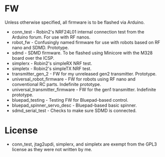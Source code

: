 # FW
Unless otherwise specified, all firmware is to be flashed via Arduino.

- conn_test - Robin2's NRF24L01 internal connection test from the Arduino forum. For use with RF nanos.
- robot_fw - Confusingly named firmware for use with robots based on RF nano and SDMD. Prototype.
- sdmd - SDMD firmware. To be flashed using Minicore with the M328 board over the ICSP.
- simplerx - Robin2's simpleRX NRF test.
- simpletx - Robin2's simpleTX NRF test.
- transmitter_gen_2 - FW for my unreleased gen2 transmitter. Prototype.
- universal_robot_firmware - FW for robots using RF nano and conventional RC parts. Indefinite prototype.
- universal_transmitter_firmware - FW for the gen1 transmitter. Indefinite prototype.
- bluepad_testing - Testing FW for Bluepad-based control.
- bluepad_spinner_servo_desc - Bluepad-based basic spinner.
- sdmd_serial_test - Checks to make sure SDMD is connected.

# License
- conn_test, jtag2updi, simplerx, and simpletx are exempt from the GPL3 license as they were not written by me.
